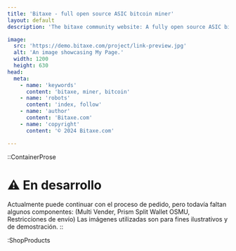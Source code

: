 ```yaml
---
title: 'Bitaxe - full open source ASIC bitcoin miner'
layout: default
description: 'The bitaxe community website: A fully open source ASIC bitcoin miner'

image:
  src: 'https://demo.bitaxe.com/project/link-preview.jpg'
  alt: 'An image showcasing My Page.'
  width: 1200
  height: 630
head:
  meta:
    - name: 'keywords'
      content: 'bitaxe, miner, bitcoin'
    - name: 'robots'
      content: 'index, follow'
    - name: 'author'
      content: 'Bitaxe.com'
    - name: 'copyright'
      content: '© 2024 Bitaxe.com'

---
```


::ContainerProse

# ⚠️ En desarrollo

Actualmente puede continuar con el proceso de pedido, pero todavía faltan algunos componentes: (Multi Vender, Prism Split Wallet OSMU, Restricciones de envío)
Las imágenes utilizadas son para fines ilustrativos y de demostración.
::

:ShopProducts

